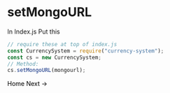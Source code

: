 # setMongoURL
In Index.js Put this
```js
// require these at top of index.js
const CurrencySystem = require("currency-system");
const cs = new CurrencySystem;
// Method:
cs.setMongoURL(mongourl);
```

<a href="https://google.com" class="button">Home</a>
<a href="https://google.com" class="button">Next -></a>
<style>
.button {
    -webkit-appearance: button;
    -moz-appearance: button;
    appearance: button;
    text-align: center;
    text-decoration: none;
    color: initial;
}
 </style>

